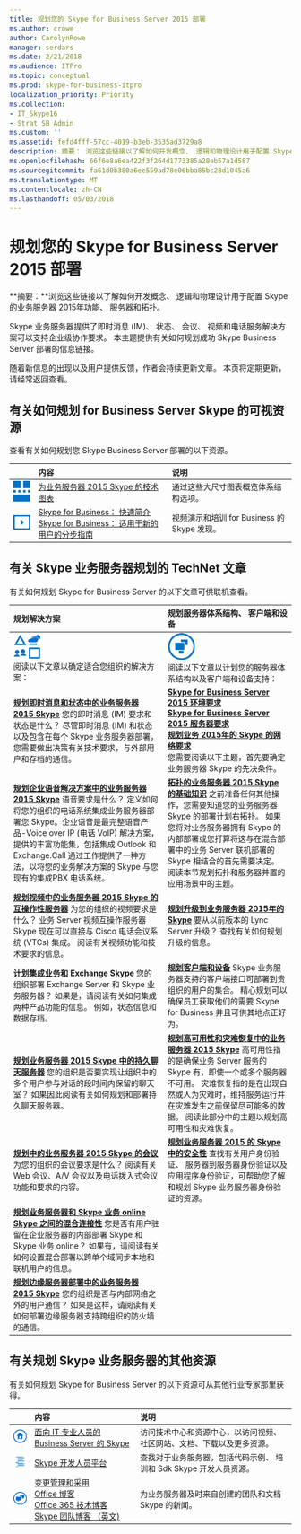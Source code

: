 ```yaml
---
title: 规划您的 Skype for Business Server 2015 部署
ms.author: crowe
author: CarolynRowe
manager: serdars
ms.date: 2/21/2018
ms.audience: ITPro
ms.topic: conceptual
ms.prod: skype-for-business-itpro
localization_priority: Priority
ms.collection:
- IT_Skype16
- Strat_SB_Admin
ms.custom: ''
ms.assetid: fefd4fff-57cc-4019-b3eb-3535ad3729a8
description: 摘要： 浏览这些链接以了解如何开发概念、 逻辑和物理设计用于配置 Skype 的业务服务器 2015年功能、 服务器和拓扑。
ms.openlocfilehash: 66f6e8a6ea422f3f264d1773385a28eb57a1d587
ms.sourcegitcommit: fa61d0b380a6ee559ad78e06bba85bc28d1045a6
ms.translationtype: MT
ms.contentlocale: zh-CN
ms.lasthandoff: 05/03/2018
---
```

# <a name="plan-for-your-skype-for-business-server-2015-deployment"></a>规划您的 Skype for Business Server 2015 部署
 
**摘要：**浏览这些链接以了解如何开发概念、 逻辑和物理设计用于配置 Skype 的业务服务器 2015年功能、 服务器和拓扑。
  
Skype 业务服务器提供了即时消息 (IM)、 状态、 会议、 视频和电话服务解决方案可以支持企业级协作要求。 本主题提供有关如何规划成功 Skype Business Server 部署的信息链接。 
  
随着新信息的出现以及用户提供反馈，作者会持续更新文章。 本页将定期更新，请经常返回查看。
## <a name="visual-resources-about-how-to-plan-for-skype-for-business-server"></a>有关如何规划 for Business Server Skype 的可视资源

查看有关如何规划您 Skype Business Server 部署的以下资源。
  
||**内容**|**说明**|
|:--- |:--- |:--- |
|![技术图表图标](../media/87de0d09-77fd-46f2-b9f6-99a7998fd332.png)|[为业务服务器 2015 Skype 的技术图表](../technical-diagrams.md) <br/> |通过这些大尺寸图表概览体系结构选项。  <br/> |
|![视频图标](../media/143e0d86-1c68-482a-9bf9-93e7966acca0.png)|[Skype for Business： 快速简介](https://www.youtube.com/watch?v=PRJqMuwW5yc&amp;feature=youtu.be) <br/> [Skype for Business： 适用于新的用户的分步指南](https://www.youtube.com/watch?v=7_c4zVJ739M&amp;feature=youtu.be) <br/> |视频演示和培训 for Business 的 Skype 发现。  <br/> |
   
## <a name="technet-articles-about-planning-for-skype-for-business-server"></a>有关 Skype 业务服务器规划的 TechNet 文章

有关如何规划 Skype for Business Server 的以下文章可供联机查看。 
  
|**规划解决方案**|**规划服务器体系结构、 客户端和设备**|
|:-----|:-----|
|![解决方案内容图标](../media/3959ce46-bd94-40be-8a58-6108bc3583a8.png)           <br/> 阅读以下文章以确定适合您组织的解决方案：  <br/> |![服务器架构内容图标](../media/1d7d8156-1ca9-4124-a17f-6bce5aa91966.png)           <br/> 阅读以下文章以计划您的服务器体系结构以及客户端和设备支持：  <br/> |
|**[规划即时消息和状态中的业务服务器 2015 Skype](instant-messaging-and-presence.md)** 您的即时消息 (IM) 要求和状态是什么？ 尽管即时消息 (IM) 和状态以及包含在每个 Skype 业务服务器部署，您需要做出决策有关技术要求，与外部用户和存档的通信。 <br/> |**[Skype for Business Server 2015 环境要求](requirements-for-your-environment/environmental-requirements.md)** <br/> **[Skype for Business Server 2015 服务器要求](requirements-for-your-environment/server-requirements.md)** <br/> **[规划业务 2015年的 Skype 的网络要求](network-requirements/network-requirements.md)** <br/> 您需要阅读以下主题，首先要确定业务服务器 Skype 的先决条件。  <br/> |
|**[规划企业语音解决方案中的业务服务器 2015 Skype](enterprise-voice-solution/enterprise-voice-solution.md)** 语音要求是什么？ 定义如何将您的组织的电话系统集成业务服务器部署您 Skype。企业语音是最完整语音产品-Voice over IP (电话 VoIP) 解决方案，提供的丰富功能集，包括集成 Outlook 和 Exchange.Call 通过工作提供了一种方法，以将您的业务解决方案的 Skype 与您现有的集成PBX 电话系统。 <br/> |**[拓扑的业务服务器 2015 Skype 的基础知识](topology-basics/topology-basics.md)** 之前准备任何其他操作，您需要知道您的业务服务器 Skype 的部署计划右拓扑。 如果您将对业务服务器拥有 Skype 的内部部署或您打算将这与在混合部署中的业务 Server 联机部署的 Skype 相结合的首先需要决定。 阅读本节规划拓扑和服务器并置的应用场景中的主题。 <br/> |
|**[规划视频中的业务服务器 2015 Skype 的互操作性服务器](video-interop-server.md)** 为您的组织的视频要求是什么？ 业务 Server 视频互操作服务器 Skype 现在可以直接与 Cisco 电话会议系统 (VTCs) 集成。 阅读有关视频功能和技术要求的信息。 <br/> |**[规划升级到业务服务器 2015年的 Skype](upgrade.md)** 要从以前版本的 Lync Server 升级？ 查找有关如何规划升级的信息。 <br/> |
|**[计划集成业务和 Exchange Skype](integrate-with-exchange/integrate-with-exchange.md)** 您的组织部署 Exchange Server 和 Skype 业务服务器？ 如果是，请阅读有关如何集成两种产品功能的信息。 例如，状态信息和数据存档。 <br/> |**[规划客户端和设备](clients-and-devices/clients-and-devices.md)** Skype 业务服务器支持的客户端接口可部署到贵组织的用户的集合。 精心规划可以确保员工获取他们的需要 Skype for Business 并且可供其地点正好为。 <br/> |
|**[规划业务服务器 2015 Skype 中的持久聊天服务器](persistent-chat-server/persistent-chat-server.md)** 您的组织是否要实现让组织中的多个用户参与对话的段时间内保留的聊天室？ 如果因此阅读有关如何规划和部署持久聊天服务器。 <br/> |**[规划高可用性和灾难恢复中的业务服务器 2015 Skype](high-availability-and-disaster-recovery/high-availability-and-disaster-recovery.md)** 高可用性指的是确保业务 Server 服务的 Skype 有，即使一个或多个服务器不可用。 灾难恢复指的是在出现自然或人为灾难时，维持服务运行并在灾难发生之前保留尽可能多的数据。 阅读此部分中的主题以规划高可用性和灾难恢复。 <br/> |
|**[规划中的业务服务器 2015 Skype 的会议](conferencing/conferencing.md)** 为您的组织的会议要求是什么？ 阅读有关 Web 会议、A/V 会议以及电话拨入式会议功能和要求的内容。 <br/> |**[规划业务服务器 2015 的 Skype 中的安全性](security/security.md)** 查找有关用户身份验证、 服务器到服务器身份验证以及应用程序身份验证，可帮助您了解和规划 Skype 业务服务器身份验证的资源。 <br/> |
|**[规划业务服务器和 Skype 业务 online Skype 之间的混合连接性](../skype-for-business-hybrid-solutions/plan-hybrid-connectivity.md)** 您是否有用户驻留在企业服务器的内部部署 Skype 和 Skype 业务 online？ 如果有，请阅读有关如何设置混合部署以跨单个域同步本地和联机用户的信息。 <br/> ||
|**[规划边缘服务器部署中的业务服务器 2015 Skype](edge-server-deployments/edge-server-deployments.md)** 您的组织是否与内部网络之外的用户通信？ 如果是这样，请阅读有关如何部署边缘服务器支持跨组织的防火墙的通信。 <br/> ||
   
## <a name="additional-resources-about-planning-for-skype-for-business-server"></a>有关规划 Skype 业务服务器的其他资源

有关如何规划 Skype for Business Server 的以下资源可从其他行业专家那里获得。 
  
||**内容**|**说明**|
|:--- |:--- |:--- |
|![技术中心图标](../media/4eff581b-890b-46cb-8224-a4122137d27e.png)|[面向 IT 专业人员的 Business Server 的 Skype](https://go.microsoft.com/fwlink/p/?LinkId=527960) <br/> |访问技术中心和资源中心，以访问视频、社区网站、文档、下载以及更多资源。  <br/> |
|![开发人员内容图标](../media/3626138a-2778-407e-911f-a0dcbdc36684.png)|[Skype 开发人员平台](https://go.microsoft.com/fwlink/?LinkId=619775) <br/> |查找对于业务服务器，包括代码示例、 培训和 Sdk Skype 开发人员资源。  <br/> |
|![新闻、博客等图标](../media/ac692cb8-7db8-4810-b53f-1bc88b1e4cac.png)|[变更管理和采用](https://go.microsoft.com/fwlink/p/?LinkId=532796) <br/> [Office 博客](https://go.microsoft.com/fwlink/p/?LinkId=528899) <br/> [Office 365 技术博客](https://go.microsoft.com/fwlink/p/?LinkId=532798.aspx) <br/> [Skype 团队博客 （英文)](https://go.microsoft.com/fwlink/p/?LinkId=532818) <br/> |为业务服务器及时来自创建的团队和文档 Skype 的新闻。  <br/> |